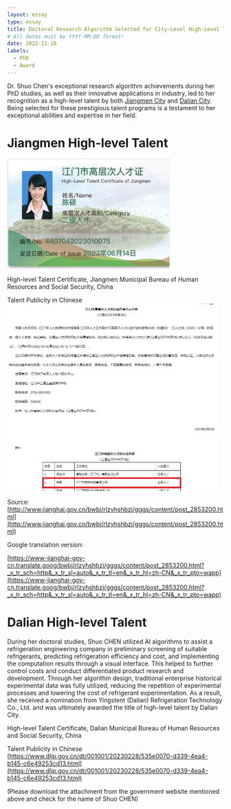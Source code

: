 ```yaml
---
layout: essay
type: essay
title: Doctoral Research Algorithm Selected for City-Level High-Level Talent Program
# All dates must be YYYY-MM-DD format!
date: 2022-11-10
labels:
  - PhD
  - Award
---
```


Dr. Shuo Chen's exceptional research algorithm achievements during her PhD studies, as well as their innovative applications in industry, led to her recognition as a high-level talent by both [Jiangmen City](https://en.wikipedia.org/wiki/Jiangmen) and [Dalian City](https://en.wikipedia.org/wiki/Dalian). Being selected for these prestigious talent programs is a testament to her exceptional abilities and expertise in her field.


# Jiangmen High-level Talent
<img class="ui large centered image" src="../images\1\2023jiangmen\jiangmen_2023-07-02_02-51-03.jpg">

High-level Talent Certificate, Jiangmen Municipal Bureau of Human Resources and Social Security, China

Talent Publicity in Chinese
<img class="ui large centered image" src="../images\1\2023jiangmen\jiangmen2_2023-07-02_02-51-03.jpg">

Source: [http://www.jianghai.gov.cn/bwbj/rlzyhshbzj/gggs/content/post_2853200.html](http://www.jianghai.gov.cn/bwbj/rlzyhshbzj/gggs/content/post_2853200.html)


Google translation version:

[https://www-jianghai-gov-cn.translate.goog/bwbj/rlzyhshbzj/gggs/content/post_2853200.html?_x_tr_sch=http&_x_tr_sl=auto&_x_tr_tl=en&_x_tr_hl=zh-CN&_x_tr_pto=wapp](https://www-jianghai-gov-cn.translate.goog/bwbj/rlzyhshbzj/gggs/content/post_2853200.html?_x_tr_sch=http&_x_tr_sl=auto&_x_tr_tl=en&_x_tr_hl=zh-CN&_x_tr_pto=wapp)


# Dalian High-level Talent
During her doctoral studies, Shuo CHEN utilized AI algorithms to assist a refrigeration engineering company in preliminary screening of suitable refrigerants, predicting refrigeration efficiency and cost, and implementing the computation results through a visual interface. This helped to further control costs and conduct differentiated product research and development. Through her algorithm design, traditional enterprise historical experimental data was fully utilized, reducing the repetition of experimental processes and lowering the cost of refrigerant experimentation. As a result, she received a nomination from Yingstent (Dalian) Refrigeration Technology Co., Ltd. and was ultimately awarded the title of high-level talent by Dalian City.

High-level Talent Certificate, Dalian Municipal Bureau of Human Resources and Social Security, China

Talent Publicity in Chinese
[https://www.dljp.gov.cn/dt/001001/20230228/535e0070-d339-4ea4-b145-c6e49253cd13.html](https://www.dljp.gov.cn/dt/001001/20230228/535e0070-d339-4ea4-b145-c6e49253cd13.html) 


(Please download the attachment from the government website mentioned above and check for the name of Shuo CHEN)